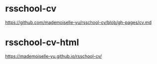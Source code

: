 # rsschool-cv
https://github.com/mademoiselle-yu/rsschool-cv/blob/gh-pages/cv.md
# rsschool-cv-html
https://mademoiselle-yu.github.io/rsschool-cv/
